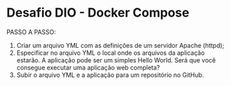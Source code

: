 # Desafio DIO - Docker Compose

PASSO A PASSO:

1. Criar um arquivo YML com as definições de um servidor Apache (httpd);
1. Especificar no arquivo YML o local onde os arquivos da aplicação estarão. A aplicação pode ser um simples Hello World. Será que você consegue executar uma aplicação web completa?
1. Subir o arquivo YML e a aplicação para um repositório no GitHub.
